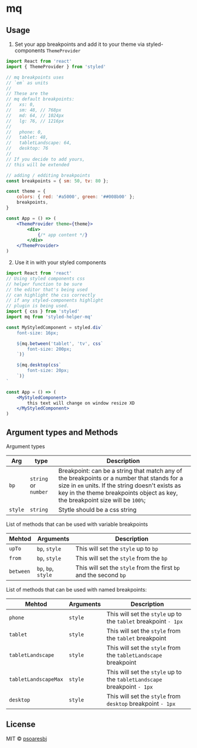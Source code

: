 # mq

## Usage

1. Set your app breakpoints and add it to your theme via styled-components `ThemeProvider`

```jsx
import React from 'react'
import { ThemeProvider } from 'styled'

// mq breakpoints uses
// `em` as units
//
// These are the
// mq default breakpoints:
//   xs: 0,
//   sm: 48, // 768px
//   md: 64, // 1024px
//   lg: 76, // 1216px
//
//   phone: 0,
//   tablet: 48,
//   tabletLandscape: 64,
//   desktop: 76
//
// If you decide to add yours,
// this will be extended

// adding / edditing breakpoints
const breakpoints = { sm: 50, tv: 80 };

const theme = {
    colors: { red: '#a5000', green: '##008b00' };
    breakpoints,
}

const App = () => (
    <ThemeProvider theme={theme}>
        <div>
            {/* app content */}
        </div>
    </ThemeProvider>
)
```

2. Use it in with your styled components

```jsx
import React from 'react'
// Using styled components css
// helper function to be sure
// the editor that's being used
// can highlight the css correctly
// if any styled-components highlight
// plugin is being used.
import { css } from 'styled'
import mq from 'styled-helper-mq'

const MyStyledComponent = styled.div`
    font-size: 16px;

    ${mq.between('tablet', 'tv', css`
        font-size: 200px;
    `)}

    ${mq.desktop(css`
        font-size: 20px;
    `)}
`

const App = () => (
    <MyStyledComponent>
        this text will change on window resize XD
    </MyStyledComponent>
)
```

## Argument types and Methods

Argument types

**Arg** | **type** | **Description**
--- | --- | ---
`bp` | `string` or `number` | Breakpoint: can be a string that match any of the breakpoints or a number that stands for a size in `em` units. If the string doesn't exists as key in the theme breakpoints object as key, the breakpoint size will be `100%`;
`style` | `string` | Stytle should be a css string

List of methods that can be used with variable breakpoints

| **Mehtod** | **Arguments** | **Description**
--- | --- | ---
`upTo` | `bp`, `style` | This will set the `style` up to `bp`
`from` | `bp`, `style` | This will set the `style` from the `bp`
`between` | `bp`, `bp`, `style` | This will set the `style` from the first `bp` and the second `bp`

List of methods that can be used with named breakpoints:

| **Mehtod** | **Arguments** | **Description**
--- | --- | ---
`phone` | `style` | This will set the `style` up to the `tablet` breakpoint `- 1px`
`tablet` | `style` | This will set the `style` from the `tablet` breakpoint
`tabletLandscape` | `style` | This will set the `style` from the `tabletLandscape` breakpoint
`tabletLandscapeMax` | `style` | This will set the `style` up to the `tabletLandscape` breakpoint `- 1px`
`desktop` | `style` | This will set the `style` from `desktop` breakpoint `- 1px`

## License

MIT © [psoaresbj](https://github.com/psoaresbj)
